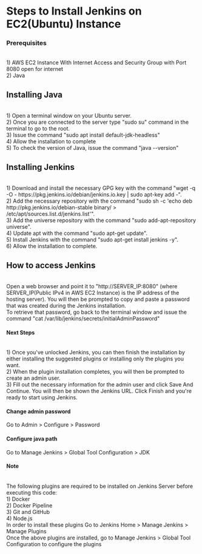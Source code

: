 # Steps to Install Jenkins on EC2(Ubuntu) Instance #
### Prerequisites ###
</br>
1) AWS EC2 Instance With Internet Access and Security Group with Port 8080 open for internet
</br>
2) Java

## Installing Java ##
</br>
1) Open a terminal window on your Ubuntu server.
</br>
2) Once you are connected to the server type "sudo su" command in the terminal to go to the root.
</br>
3) Issue the command "sudo apt install default-jdk-headless"
</br>
4) Allow the installation to complete
</br>
5) To check the version of Java, issue the command "java --version"

## Installing Jenkins ##
</br>
1) Download and install the necessary GPG key with the command "wget -q -O - https://pkg.jenkins.io/debian/jenkins.io.key | sudo apt-key add -".
</br>
2) Add the necessary repository with the command "sudo sh -c 'echo deb http://pkg.jenkins.io/debian-stable binary/ > /etc/apt/sources.list.d/jenkins.list'".
</br>
3) Add the universe repository with the command "sudo add-apt-repository universe".
</br>
4) Update apt with the command "sudo apt-get update".
</br>
5) Install Jenkins with the command "sudo apt-get install jenkins -y".
</br>
6) Allow the installation to complete.

## How to access Jenkins ##
</br>
Open a web browser and point it to "http://SERVER_IP:8080" (where SERVER_IP(Public IPv4 in AWS EC2 Instance) is the IP address of the hosting server). You will then be prompted to copy and paste a password that was created during the Jenkins installation. 
</br>
To retrieve that password, go back to the terminal window and issue the command "cat /var/lib/jenkins/secrets/initialAdminPassword"

#### Next Steps ####
</br>
1) Once you've unlocked Jenkins, you can then finish the installation by either installing the suggested plugins or installing only the plugins you want. 
</br>
2) When the plugin installation completes, you will then be prompted to create an admin user.
</br>
3) Fill out the necessary information for the admin user and click Save And Continue. You will then be shown the Jenkins URL. Click Finish and you're ready to start using Jenkins.

#### Change admin password ####
Go to Admin > Configure > Password

#### Configure java path ####
Go to Manage Jenkins > Global Tool Configuration > JDK

#### Note ####
</br>
The following plugins are required to be installed on Jenkins Server before executing this code:
</br>
1) Docker 
</br>
2) Docker Pipeline
</br>
3) Git and GitHub 
</br>
4) Node.js 
</br>
In order to install these plugins Go to Jenkins Home > Manage Jenkins > Manage Plugins
</br>
Once the above plugins are installed, go to Manage Jenkins > Global Tool Configuration to configure the plugins




